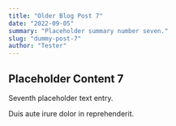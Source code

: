 ```yaml
---
title: "Older Blog Post 7"
date: "2022-09-05"
summary: "Placeholder summary number seven."
slug: "dummy-post-7"
author: "Tester"
---
```


## Placeholder Content 7

Seventh placeholder text entry.

Duis aute irure dolor in reprehenderit. 